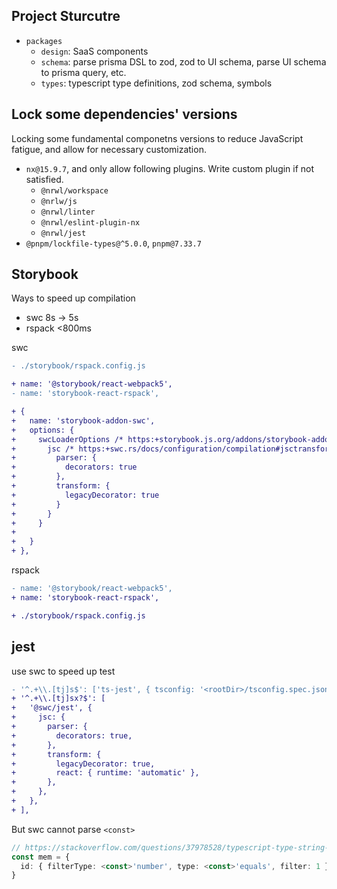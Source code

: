 ## Project Sturcutre

- `packages`
    - `design`: SaaS components
    - `schema`: parse prisma DSL to zod, zod to UI schema, parse UI schema to prisma query, etc.
    - `types`: typescript type definitions, zod schema, symbols

## Lock some dependencies' versions

Locking some fundamental componetns versions to reduce JavaScript fatigue, and allow for necessary customization.

- `nx@15.9.7`, and only allow following plugins. Write custom plugin if not satisfied.
    - `@nrwl/workspace`
    - `@nrlw/js`
    - `@nrwl/linter`
    - `@nrwl/eslint-plugin-nx`
    - `@nrwl/jest`
- `@pnpm/lockfile-types@^5.0.0`, `pnpm@7.33.7`

## Storybook

Ways to speed up compilation

- swc 8s -> 5s
- rspack <800ms

swc

```diff
- ./storybook/rspack.config.js

+ name: '@storybook/react-webpack5',
- name: 'storybook-react-rspack',

+ {
+   name: 'storybook-addon-swc',
+   options: {
+     swcLoaderOptions /* https:+storybook.js.org/addons/storybook-addon-swc */: {
+       jsc /* https:+swc.rs/docs/configuration/compilation#jsctransformlegacydecorator */: {
+         parser: {
+           decorators: true
+         },
+         transform: {
+           legacyDecorator: true
+         }
+       }
+     }
+
+   }
+ },
```

rspack

```diff
- name: '@storybook/react-webpack5',
+ name: 'storybook-react-rspack',

+ ./storybook/rspack.config.js
```

## jest

use swc to speed up test
```diff
- '^.+\\.[tj]s$': ['ts-jest', { tsconfig: '<rootDir>/tsconfig.spec.json' }],
+ '^.+\\.[tj]sx?$': [
+   '@swc/jest', {
+     jsc: {
+       parser: {
+         decorators: true,
+       },
+       transform: {
+         legacyDecorator: true,
+         react: { runtime: 'automatic' },
+       },
+     },
+   },
+ ],
```
But swc cannot parse `<const>`
```ts
// https://stackoverflow.com/questions/37978528/typescript-type-string-is-not-assignable-to-type
const mem = {
  id: { filterType: <const>'number', type: <const>'equals', filter: 1 },
}
```
